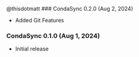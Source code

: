 @thisdotmatt ### CondaSync 0.2.0 (Aug 2, 2024)
* Added Git Features

### CondaSync 0.1.0 (Aug 1, 2024)
* Initial release